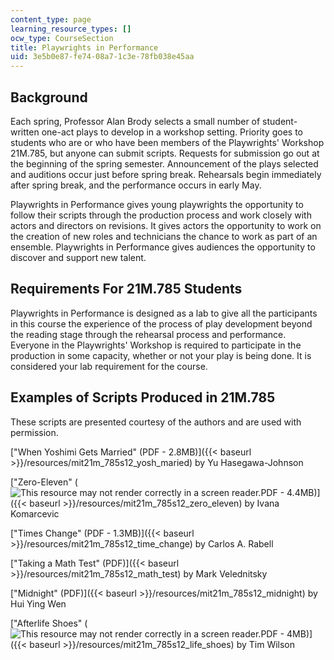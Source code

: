 ```yaml
---
content_type: page
learning_resource_types: []
ocw_type: CourseSection
title: Playwrights in Performance
uid: 3e5b0e87-fe74-08a7-1c3e-78fb038e45aa
---
```


Background
----------

Each spring, Professor Alan Brody selects a small number of student-written one-act plays to develop in a workshop setting. Priority goes to students who are or who have been members of the Playwrights' Workshop 21M.785, but anyone can submit scripts. Requests for submission go out at the beginning of the spring semester. Announcement of the plays selected and auditions occur just before spring break. Rehearsals begin immediately after spring break, and the performance occurs in early May.

Playwrights in Performance gives young playwrights the opportunity to follow their scripts through the production process and work closely with actors and directors on revisions. It gives actors the opportunity to work on the creation of new roles and technicians the chance to work as part of an ensemble. Playwrights in Performance gives audiences the opportunity to discover and support new talent.

Requirements For 21M.785 Students
---------------------------------

Playwrights in Performance is designed as a lab to give all the participants in this course the experience of the process of play development beyond the reading stage through the rehearsal process and performance. Everyone in the Playwrights' Workshop is required to participate in the production in some capacity, whether or not your play is being done. It is considered your lab requirement for the course.

Examples of Scripts Produced in 21M.785
---------------------------------------

These scripts are presented courtesy of the authors and are used with permission.

["When Yoshimi Gets Married" (PDF - 2.8MB)]({{< baseurl >}}/resources/mit21m_785s12_yosh_maried) by Yu Hasegawa-Johnson

["Zero-Eleven" (![This resource may not render correctly in a screen reader.](/images/inacessible.gif)PDF - 4.4MB)]({{< baseurl >}}/resources/mit21m_785s12_zero_eleven) by Ivana Komarcevic

["Times Change" (PDF - 1.3MB)]({{< baseurl >}}/resources/mit21m_785s12_time_change) by Carlos A. Rabell

["Taking a Math Test" (PDF)]({{< baseurl >}}/resources/mit21m_785s12_math_test) by Mark Velednitsky

["Midnight" (PDF)]({{< baseurl >}}/resources/mit21m_785s12_midnight) by Hui Ying Wen

["Afterlife Shoes" (![This resource may not render correctly in a screen reader.](/images/inacessible.gif)PDF - 4MB)]({{< baseurl >}}/resources/mit21m_785s12_life_shoes) by Tim Wilson